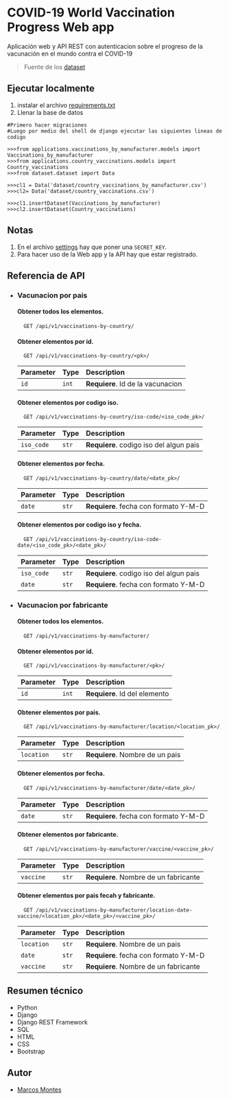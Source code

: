 # COVID-19 World Vaccination Progress Web app

Aplicación web y API REST con autenticacion sobre el progreso de la vacunación en el mundo contra el COVID-19

> Fuente de los [dataset](https://www.kaggle.com/datasets/gpreda/covid-world-vaccination-progress?resource=download&select=country_vaccinations_by_manufacturer.csv)

## Ejecutar localmente
1. instalar el archivo [requirements.txt](https://github.com/ParZivalT99/COVID-19-World-Vaccination-Progress-Web-app/blob/main/requirements.txt)
3. Llenar la base de datos
  ```
  #Primero hacer migraciones
  #Luego por medio del shell de django ejecutar las siguientes lineas de codigo
  
  >>>from applications.vaccinations_by_manufacturer.models import Vaccinations_by_manufacturer
  >>>from applications.country_vaccinations.models import Country_vaccinations
  >>>from dataset.dataset import Data
  
  >>>cl1 = Data('dataset/country_vaccinations_by_manufacturer.csv')
  >>>cl2= Data('dataset/country_vaccinations.csv')

  >>>cl1.insertDataset(Vaccinations_by_manufacturer)
  >>>cl2.insertDataset(Country_vaccinations)
```
## Notas
1. En el archivo [settings](https://github.com/ParZivalT99/COVID-19-World-Vaccination-Progress-Web-app/blob/main/webapp_covid/settings.py) hay que poner una ``SECRET_KEY``.
2. Para hacer uso de la Web app y la API hay que estar registrado.


## Referencia de API
- ### Vacunacion por pais

  #### Obtener todos los elementos.

  ```http
    GET /api/v1/vaccinations-by-country/
  ```

  #### Obtener elementos por id.

  ```http
    GET /api/v1/vaccinations-by-country/<pk>/
  ```

  | Parameter | Type     | Description                       |
  | :-------- | :------- | :-------------------------------- |
  | `id`      | `int` |   **Requiere**. Id de la vacunacion  |

  #### Obtener elementos por codigo iso.

  ```http
    GET /api/v1/vaccinations-by-country/iso-code/<iso_code_pk>/
  ```

  | Parameter | Type     | Description                        |
  | :-------- | :------- | :--------------------------------  |
  | `iso_code`| `str` |   **Requiere**. codigo iso del algun pais|


  #### Obtener elementos por fecha.

  ```http
    GET /api/v1/vaccinations-by-country/date/<date_pk>/
  ```

  | Parameter | Type     | Description                        |
  | :-------- | :------- | :--------------------------------  |
  | `date`    | `str`    | **Requiere**. fecha con formato Y-M-D|

  #### Obtener elementos por codigo iso y fecha.

  ```http
    GET /api/v1/vaccinations-by-country/iso-code-date/<iso_code_pk>/<date_pk>/
  ```

  | Parameter | Type     | Description                        |
  | :-------- | :------- | :--------------------------------  |
  | `iso_code`| `str`    | **Requiere**. codigo iso del algun pais|
  | `date`    | `str`    | **Requiere**. fecha con formato Y-M-D|

- ### Vacunacion por fabricante

  #### Obtener todos los elementos.

  ```http
    GET /api/v1/vaccinations-by-manufacturer/
  ```

  #### Obtener elementos por id.

  ```http
    GET /api/v1/vaccinations-by-manufacturer/<pk>/
  ```

  | Parameter | Type     | Description                       |
  | :-------- | :------- | :-------------------------------- |
  | `id`      | `int` |   **Requiere**. Id del elemento  |

  #### Obtener elementos por pais.

  ```http
    GET /api/v1/vaccinations-by-manufacturer/location/<location_pk>/
  ```

  | Parameter | Type     | Description                        |
  | :-------- | :------- | :--------------------------------  |
  | `location`| `str` |   **Requiere**. Nombre de un pais|


  #### Obtener elementos por fecha.

  ```http
    GET /api/v1/vaccinations-by-manufacturer/date/<date_pk>/
  ```

  | Parameter | Type     | Description                        |
  | :-------- | :------- | :--------------------------------  |
  | `date`    | `str`    | **Requiere**. fecha con formato Y-M-D|

  #### Obtener elementos por fabricante.

  ```http
    GET /api/v1/vaccinations-by-manufacturer/vaccine/<vaccine_pk>/
  ```

  | Parameter | Type     | Description                        |
  | :-------- | :------- | :--------------------------------  |
  | `vaccine` | `str`    | **Requiere**. Nombre de un fabricante|


  #### Obtener elementos por pais fecah y fabricante.

  ```http
    GET /api/v1/vaccinations-by-manufacturer/location-date-vaccine/<location_pk>/<date_pk>/<vaccine_pk>/
  ```

  | Parameter | Type     | Description                        |
  | :-------- | :------- | :--------------------------------  |
  | `location`| `str` |   **Requiere**. Nombre de un pais|
  | `date`    | `str`    | **Requiere**. fecha con formato Y-M-D|
  | `vaccine` | `str`    | **Requiere**. Nombre de un fabricante|


## Resumen técnico
- Python
- Django
- Django REST Framework
- SQL
- HTML
- CSS
- Bootstrap

## Autor
- [Marcos Montes](https://github.com/ParZivalT99)

  
  
